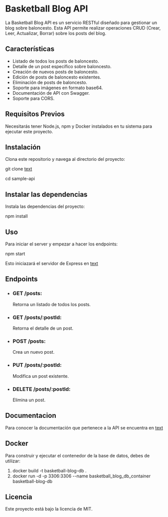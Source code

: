 # Basketball Blog API

La Basketball Blog API es un servicio RESTful diseñado para gestionar un blog sobre baloncesto. Esta API permite realizar operaciones CRUD (Crear, Leer, Actualizar, Borrar) sobre los posts del blog.

## Características

- Listado de todos los posts de baloncesto.
- Detalle de un post específico sobre baloncesto.
- Creación de nuevos posts de baloncesto.
- Edición de posts de baloncesto existentes.
- Eliminación de posts de baloncesto.
- Soporte para imágenes en formato base64.
- Documentación de API con Swagger.
- Soporte para CORS.

## Requisitos Previos

Necesitarás tener Node.js, npm y Docker instalados en tu sistema para ejecutar este proyecto.

## Instalación

Clona este repositorio y navega al directorio del proyecto:

git clone [text](git@github.com:SergioAle210/sample-api.git)

cd sample-api

## Instalar las dependencias

Instala las dependencias del proyecto:

npm install

## Uso

Para iniciar el server y empezar a hacer los endpoints:

npm start

Esto iniciazará el servidor de Express en [text](http://127.0.0.1:3000)

## Endpoints

+ ### GET /posts: 
    Retorna un listado de todos los posts.
+ ### GET /posts/:postId: 
    Retorna el detalle de un post.
+ ### POST /posts: 
    Crea un nuevo post.
+ ### PUT /posts/:postId: 
    Modifica un post existente.
+ ### DELETE /posts/:postId: 
    Elimina un post.

## Documentacion

Para conocer la documentación que pertenece a la API se encuentra en [text](https://app.swaggerhub.com/home)

## Docker

Para construir y ejecutar el contenedor de la base de datos, debes de utilizar:

1. docker build -t basketball-blog-db . 
2. docker run -d -p 3306:3306 --name basketball_blog_db_container basketball-blog-db

## Licencia

Este proyecto está bajo la licencia de MIT.

